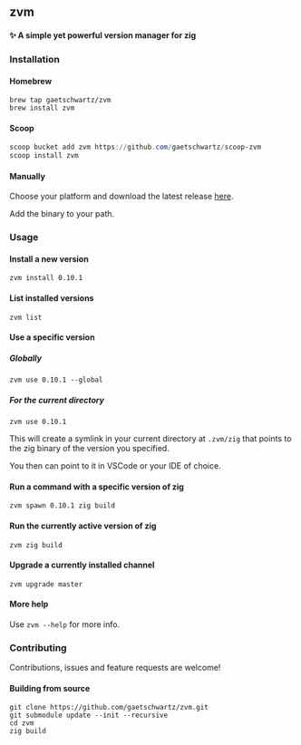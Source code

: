 ## zvm

#### ✨ A simple yet powerful version manager for zig

### Installation

#### Homebrew
```
brew tap gaetschwartz/zvm
brew install zvm
```

#### Scoop
```powershell
scoop bucket add zvm https://github.com/gaetschwartz/scoop-zvm
scoop install zvm
```

#### Manually

Choose your platform and download the latest release [here](https://github.com/gaetschwartz/zvm/releases/latest).

Add the binary to your path.

### Usage

#### Install a new version

```
zvm install 0.10.1
```

#### List installed versions

```
zvm list
```

#### Use a specific version

##### Globally

```
zvm use 0.10.1 --global
```

##### For the current directory
```
zvm use 0.10.1
```

This will create a symlink in your current directory at `.zvm/zig` that points to the zig binary of the version you specified.

You then can point to it in VSCode or your IDE of choice.

#### Run a command with a specific version of zig

```
zvm spawn 0.10.1 zig build
```

#### Run the currently active version of zig

```
zvm zig build
```

#### Upgrade a currently installed channel

```
zvm upgrade master
```

#### More help

Use `zvm --help` for more info.

### Contributing

Contributions, issues and feature requests are welcome!

#### Building from source

```
git clone https://github.com/gaetschwartz/zvm.git
git submodule update --init --recursive
cd zvm
zig build
```
